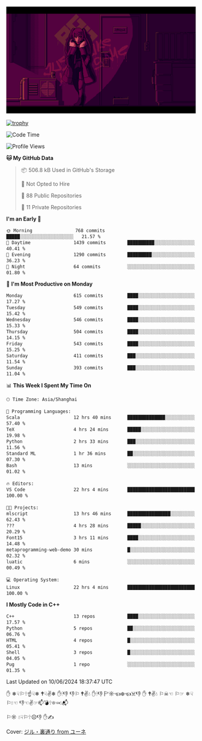 ![](imgs/main.png)

[![trophy](https://github-profile-trophy.vercel.app/?username=NeilKleistGao&theme=dracula)](https://github.com/ryo-ma/github-profile-trophy)

<!--START_SECTION:waka-->
![Code Time](http://img.shields.io/badge/Code%20Time-1%2C043%20hrs%2013%20mins-blue)

![Profile Views](http://img.shields.io/badge/Profile%20Views-0-blue)

**🐱 My GitHub Data** 

> 📦 506.8 kB Used in GitHub's Storage 
 > 
> 🚫 Not Opted to Hire
 > 
> 📜 88 Public Repositories 
 > 
> 🔑 11 Private Repositories 
 > 
**I'm an Early 🐤** 

```text
🌞 Morning                768 commits         █████░░░░░░░░░░░░░░░░░░░░   21.57 % 
🌆 Daytime                1439 commits        ██████████░░░░░░░░░░░░░░░   40.41 % 
🌃 Evening                1290 commits        █████████░░░░░░░░░░░░░░░░   36.23 % 
🌙 Night                  64 commits          ░░░░░░░░░░░░░░░░░░░░░░░░░   01.80 % 
```
📅 **I'm Most Productive on Monday** 

```text
Monday                   615 commits         ████░░░░░░░░░░░░░░░░░░░░░   17.27 % 
Tuesday                  549 commits         ████░░░░░░░░░░░░░░░░░░░░░   15.42 % 
Wednesday                546 commits         ████░░░░░░░░░░░░░░░░░░░░░   15.33 % 
Thursday                 504 commits         ████░░░░░░░░░░░░░░░░░░░░░   14.15 % 
Friday                   543 commits         ████░░░░░░░░░░░░░░░░░░░░░   15.25 % 
Saturday                 411 commits         ███░░░░░░░░░░░░░░░░░░░░░░   11.54 % 
Sunday                   393 commits         ███░░░░░░░░░░░░░░░░░░░░░░   11.04 % 
```


📊 **This Week I Spent My Time On** 

```text
🕑︎ Time Zone: Asia/Shanghai

💬 Programming Languages: 
Scala                    12 hrs 40 mins      ██████████████░░░░░░░░░░░   57.40 % 
TeX                      4 hrs 24 mins       █████░░░░░░░░░░░░░░░░░░░░   19.98 % 
Python                   2 hrs 33 mins       ███░░░░░░░░░░░░░░░░░░░░░░   11.56 % 
Standard ML              1 hr 36 mins        ██░░░░░░░░░░░░░░░░░░░░░░░   07.30 % 
Bash                     13 mins             ░░░░░░░░░░░░░░░░░░░░░░░░░   01.02 % 

🔥 Editors: 
VS Code                  22 hrs 4 mins       █████████████████████████   100.00 % 

🐱‍💻 Projects: 
mlscript                 13 hrs 46 mins      ████████████████░░░░░░░░░   62.43 % 
???                      4 hrs 28 mins       █████░░░░░░░░░░░░░░░░░░░░   20.29 % 
Font15                   3 hrs 11 mins       ████░░░░░░░░░░░░░░░░░░░░░   14.48 % 
metaprogramming-web-demo 30 mins             █░░░░░░░░░░░░░░░░░░░░░░░░   02.32 % 
luatic                   6 mins              ░░░░░░░░░░░░░░░░░░░░░░░░░   00.49 % 

💻 Operating System: 
Linux                    22 hrs 4 mins       █████████████████████████   100.00 % 
```

**I Mostly Code in C++** 

```text
C++                      13 repos            ████░░░░░░░░░░░░░░░░░░░░░   17.57 % 
Python                   5 repos             ██░░░░░░░░░░░░░░░░░░░░░░░   06.76 % 
HTML                     4 repos             █░░░░░░░░░░░░░░░░░░░░░░░░   05.41 % 
Shell                    3 repos             █░░░░░░░░░░░░░░░░░░░░░░░░   04.05 % 
Pug                      1 repo              ░░░░░░░░░░░░░░░░░░░░░░░░░   01.35 % 
```




 Last Updated on 10/06/2024 18:37:47 UTC
<!--END_SECTION:waka-->

✋ ❄☟⚐🕆☝☟❄ 🕈☟✌❄ ✋🕯👎 👎⚐ 🕈✌💧 ✋🕯👎 🏱☼☜❄☜☠👎 ✋ 🕈✌💧 ⚐☠☜ ⚐☞ ❄☟⚐💧☜ 👎☜✌☞📫💣🕆❄☜💧📬

⚐☼ 💧☟⚐🕆☹👎 ✋✍

Cover: [ジル・裏通り from ユーネ](https://www.pixiv.net/artworks/62127066)
